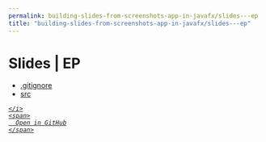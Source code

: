 ```yaml
---
permalink: building-slides-from-screenshots-app-in-javafx/slides---ep
title: "building-slides-from-screenshots-app-in-javafx/slides---ep"
---
```


# Slides | EP
<ul>
  <li>
    <a href="https://github.com/tobiasbriones/blog/tree/main/swe/dev/java/javafx/drawing/productivity/building-slides-from-screenshots-app-in-javafx/slides---ep/.gitignore" target="_blank">
      .gitignore
    </a>
  </li>
  <li>
    <a href="src">
      src
    </a>
  </li>
</ul>
<div class="social open-gh-btn my-4">
  <a class="btn btn-github" href="https://github.com/tobiasbriones/blog/tree/main/swe/dev/java/javafx/drawing/productivity/building-slides-from-screenshots-app-in-javafx/slides---ep" target="_blank">
    <i class="fab fa-github">
      
    </i>
    <span>
      Open in GitHub
    </span>
  </a>
</div>
